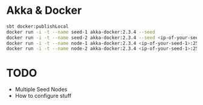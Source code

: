 # Akka & Docker

```bash
sbt docker:publishLocal
docker run -i -t --name seed-1 akka-docker:2.3.4 --seed
docker run -i -t --name seed-2 akka-docker:2.3.4 --seed <ip-of-your-seed-1>:2551
docker run -i -t --name node-1 akka-docker:2.3.4 <ip-of-your-seed-1>:2551 <ip-of-your-seed-2>:2551
docker run -i -t --name node-2 akka-docker:2.3.4 <ip-of-your-seed-1>:2551 <ip-of-your-seed-2>:2551
```

# TODO

* Multiple Seed Nodes
* How to configure stuff
